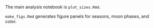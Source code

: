 
The main analysis notebook is `plot_sizes.Rmd`.

`make_figs.Rmd` generates figure panels for seasons, moon phases, and color.




